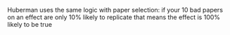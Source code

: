 Huberman uses the same logic with paper selection: if your 10 bad papers on an effect are only 10% likely to replicate that means the effect is 100% likely to be true

